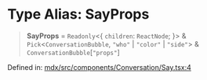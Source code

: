 # Type Alias: SayProps

> **SayProps** = `Readonly`\<\{ `children`: `ReactNode`; \}\> & `Pick`\<`ConversationBubble`, `"who"` \| `"color"` \| `"side"`\> & `ConversationBubble`\[`"props"`\]

Defined in: [mdx/src/components/Conversation/Say.tsx:4](https://github.com/laruss/react-text-game/blob/9170bd136d7f37dbbee8bf6f71732f065efa0401/packages/mdx/src/components/Conversation/Say.tsx#L4)
